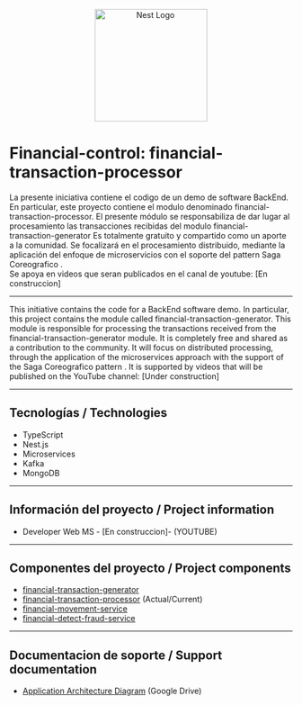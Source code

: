 <p align="center">
  <a href="http://nestjs.com/" target="blank"><img src="https://nestjs.com/img/logo-small.svg" width="200" alt="Nest Logo" /></a>
</p>

# Financial-control: financial-transaction-processor  

La presente iniciativa contiene el codigo de un demo de software BackEnd.
En particular, este proyecto contiene el modulo denominado financial-transaction-processor.
El presente módulo se responsabiliza de dar lugar al  procesamiento las transacciones recibidas del modulo financial-transaction-generator
Es totalmente gratuito y compartido como un aporte a la comunidad. 
Se focalizará en el procesamiento distribuido, mediante la aplicación del enfoque de microservicios con el soporte del pattern Saga Coreografico
.  
Se apoya en videos que seran publicados en el canal de youtube:  [En construccion]

___

This initiative contains the code for a BackEnd software demo.
In particular, this project contains the module called financial-transaction-generator.
This module is responsible for processing the transactions received from the financial-transaction-generator module.
It is completely free and shared as a contribution to the community.
It will focus on distributed processing, through the application of the microservices approach with the support of the Saga Coreografico pattern
.
It is supported by videos that will be published on the YouTube channel: [Under construction]
___

## Tecnologías / Technologies

* TypeScript
* Nest.js
* Microservices
* Kafka
* MongoDB

___

## Información del proyecto / Project information

* Developer Web MS - [En construccion]- (YOUTUBE)

___

## Componentes del proyecto / Project components

* [financial-transaction-generator](https://github.com/mspano-web/financial-transaction-generator) 
* [financial-transaction-processor](https://github.com/mspano-web/financial-transaction-processor) (Actual/Current)
* [financial-movement-service](https://github.com/mspano-web/financial-movement-service)
* [financial-detect-fraud-service](https://github.com/mspano-web/financial-detect-fraud-service)

___

## Documentacion de soporte / Support documentation

* [Application Architecture Diagram](https://drive.google.com/file/d/1m-AsA6Ke27wzLe1TpvlunpNZ1n9yILJ8/view?) (Google Drive)

